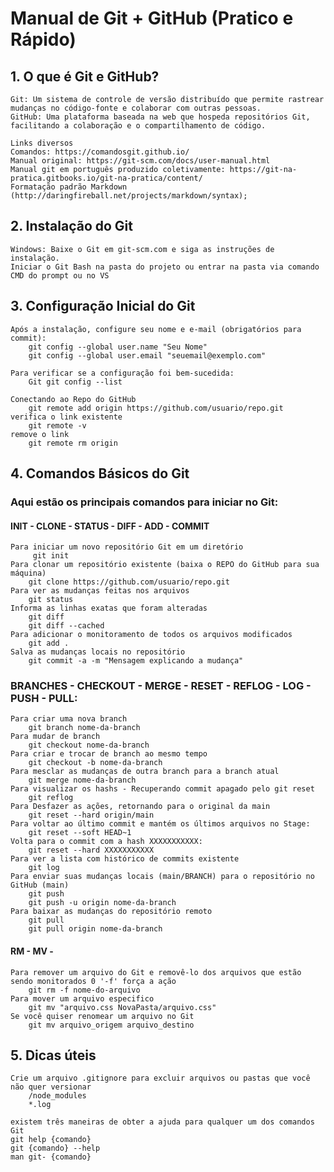 # Manual de Git + GitHub (Pratico e Rápido)

## 1. O que é Git e GitHub?
    Git: Um sistema de controle de versão distribuído que permite rastrear mudanças no código-fonte e colaborar com outras pessoas.
    GitHub: Uma plataforma baseada na web que hospeda repositórios Git, facilitando a colaboração e o compartilhamento de código.
    
    Links diversos
    Comandos: https://comandosgit.github.io/
    Manual original: https://git-scm.com/docs/user-manual.html
    Manual git em português produzido coletivamente: https://git-na-pratica.gitbooks.io/git-na-pratica/content/
    Formatação padrão Markdown (http://daringfireball.net/projects/markdown/syntax);

## 2. Instalação do Git
    Windows: Baixe o Git em git-scm.com e siga as instruções de instalação.
    Iniciar o Git Bash na pasta do projeto ou entrar na pasta via comando CMD do prompt ou no VS

## 3. Configuração Inicial do Git
    Após a instalação, configure seu nome e e-mail (obrigatórios para commit):
        git config --global user.name "Seu Nome"
        git config --global user.email "seuemail@exemplo.com"

    Para verificar se a configuração foi bem-sucedida:
        Git git config --list 

    Conectando ao Repo do GitHub
        git remote add origin https://github.com/usuario/repo.git
    verifica o link existente
        git remote -v
    remove o link
        git remote rm origin
        
## 4. Comandos Básicos do Git
### Aqui estão os principais comandos para iniciar no Git:
#### INIT - CLONE - STATUS - DIFF - ADD - COMMIT
    Para iniciar um novo repositório Git em um diretório
         git init 
    Para clonar um repositório existente (baixa o REPO do GitHub para sua máquina)
        git clone https://github.com/usuario/repo.git
    Para ver as mudanças feitas nos arquivos
        git status
    Informa as linhas exatas que foram alteradas
        git diff
        git diff --cached
    Para adicionar o monitoramento de todos os arquivos modificados
        git add .
    Salva as mudanças locais no repositório
        git commit -a -m "Mensagem explicando a mudança"

### BRANCHES - CHECKOUT - MERGE - RESET - REFLOG - LOG - PUSH - PULL:
    Para criar uma nova branch
        git branch nome-da-branch
    Para mudar de branch
        git checkout nome-da-branch
    Para criar e trocar de branch ao mesmo tempo
        git checkout -b nome-da-branch
    Para mesclar as mudanças de outra branch para a branch atual
        git merge nome-da-branch
    Para visualizar os hashs - Recuperando commit apagado pelo git reset        
        git reflog
    Para Desfazer as ações, retornando para o original da main
        git reset --hard origin/main
    Para voltar ao último commit e mantém os últimos arquivos no Stage:
        git reset --soft HEAD~1
    Volta para o commit com a hash XXXXXXXXXXX:
        git reset --hard XXXXXXXXXXX
    Para ver a lista com histórico de commits existente
        git log
    Para enviar suas mudanças locais (main/BRANCH) para o repositório no GitHub (main)
        git push
        git push -u origin nome-da-branch
    Para baixar as mudanças do repositório remoto
        git pull
        git pull origin nome-da-branch
#### RM - MV - 
    Para remover um arquivo do Git e removê-lo dos arquivos que estão sendo monitorados 0 '-f' força a ação
        git rm -f nome-do-arquivo
    Para mover um arquivo especifico
        git mv "arquivo.css NovaPasta/arquivo.css"
    Se você quiser renomear um arquivo no Git
        git mv arquivo_origem arquivo_destino

## 5. Dicas úteis
    Crie um arquivo .gitignore para excluir arquivos ou pastas que você não quer versionar
        /node_modules
        *.log

    existem três maneiras de obter a ajuda para qualquer um dos comandos Git
    git help {comando}
    git {comando} --help
    man git- {comando}

